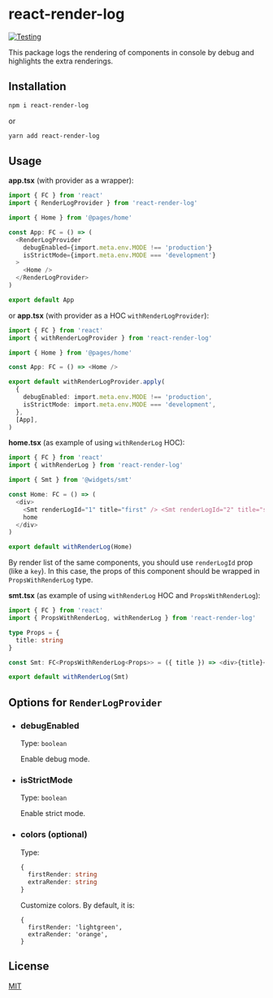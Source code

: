 # react-render-log

[![Testing](https://github.com/kirilenko/react-render-log/actions/workflows/test.yml/badge.svg)](https://github.com/kirilenko/react-render-log/actions/workflows/test.yml)

This package logs the rendering of components in console by debug and highlights the extra renderings.

## Installation

```bash
npm i react-render-log
```

or

```bash
yarn add react-render-log
```

## Usage

**app.tsx** (with provider as a wrapper):

```typescript jsx
import { FC } from 'react'
import { RenderLogProvider } from 'react-render-log'

import { Home } from '@pages/home'

const App: FC = () => (
  <RenderLogProvider
    debugEnabled={import.meta.env.MODE !== 'production'}
    isStrictMode={import.meta.env.MODE === 'development'}
  >
    <Home />
  </RenderLogProvider>
)

export default App
```

or
**app.tsx** (with provider as a HOC `withRenderLogProvider`):

```typescript jsx
import { FC } from 'react'
import { withRenderLogProvider } from 'react-render-log'

import { Home } from '@pages/home'

const App: FC = () => <Home />

export default withRenderLogProvider.apply(
  {
    debugEnabled: import.meta.env.MODE !== 'production',
    isStrictMode: import.meta.env.MODE === 'development',
  },
  [App],
)
```

**home.tsx** (as example of using `withRenderLog` HOC):

```typescript jsx
import { FC } from 'react'
import { withRenderLog } from 'react-render-log'

import { Smt } from '@widgets/smt'

const Home: FC = () => (
  <div>
    <Smt renderLogId="1" title="first" /> <Smt renderLogId="2" title="second" />{' '}
    home
  </div>
)

export default withRenderLog(Home)
```

By render list of the same components, you should use `renderLogId` prop (like a `key`).
In this case, the props of this component should be wrapped in `PropsWithRenderLog` type.

**smt.tsx** (as example of using `withRenderLog` HOC and `PropsWithRenderLog`):

```typescript jsx
import { FC } from 'react'
import { PropsWithRenderLog, withRenderLog } from 'react-render-log'

type Props = {
  title: string
}

const Smt: FC<PropsWithRenderLog<Props>> = ({ title }) => <div>{title}</div>

export default withRenderLog(Smt)
```

## Options for `RenderLogProvider`

- ### debugEnabled

  Type: `boolean`

  Enable debug mode.  

- ### isStrictMode

  Type: `boolean`

  Enable strict mode.  

- ### colors (optional)

  Type:

    ```typescript
    {
      firstRender: string
      extraRender: string
    }
    ```

  Customize colors. By default, it is:

  ```
  {
    firstRender: 'lightgreen',
    extraRender: 'orange',
  }
  ```

## License

[MIT](https://choosealicense.com/licenses/mit/)
